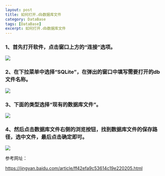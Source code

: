```yaml
---
layout: post
title: 如何打开.db数据库文件
category: DataBase
tags: [DataBase]
excerpt: 如何打开.db数据库文件
---
```


### 1、首先打开软件，点击窗口上方的“连接”选项。 ###

![](http://www.nangongyibin.com/assets/images/dbopen1.png)

### 2、在下拉菜单中选择“SQLite”，在弹出的窗口中填写需要打开的db文件名称。 ###

![](http://www.nangongyibin.com/assets/images/dbopen2.png)

### 3、下面的类型选择“现有的数据库文件”。 ###

![](http://www.nangongyibin.com/assets/images/dbopen3.png)


### 4、然后点击数据库文件右侧的浏览按钮，找到数据库文件的保存路径，选中文件，最后点击确定即可。 ###

![](http://www.nangongyibin.com/assets/images/dbopen4.png)

参考网址：

<https://jingyan.baidu.com/article/ff42efa9c53614c19e220205.html>